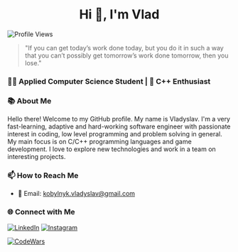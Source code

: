 <h1 align="center">Hi 👋, I'm Vlad</h1>

![Profile Views](https://komarev.com/ghpvc/?username=hackpulsar&color=brightgreen)

> "If you can get today’s work done today, but you do it in such a way that you can’t possibly get tomorrow’s work done tomorrow, then you lose."

### 👨‍💻 Applied Computer Science Student | 🌱 C++ Enthusiast

### 📚 About Me

Hello there! Welcome to my GitHub profile. My name is Vladyslav. I'm a very fast-learning, adaptive and hard-working software engineer with passionate interest in coding, low level programming and problem solving in general. My main focus is on C/C++ programming languages and game development. I love to explore new technologies and work in a team on interesting projects.

### 📫 How to Reach Me

- 📧 Email: [kobylnyk.vladyslav@gmail.com](mailto:kobylnyk.vladyslav@gmail.com)

### 🌐 Connect with Me

[![LinkedIn](https://img.shields.io/badge/LinkedIn-%230077B5.svg?&style=for-the-badge&logo=linkedin&logoColor=white)](https://www.linkedin.com/in/vladyslav-kobylnyk-291808296/)
[![Instagram](https://img.shields.io/badge/Instagram-%23E4405F.svg?&style=for-the-badge&logo=instagram&logoColor=white)](https://www.instagram.com/hackpulsar/)

[![CodeWars](https://www.codewars.com/users/hackpulsar/badges/large)](https://www.codewars.com/users/hackpulsar)
